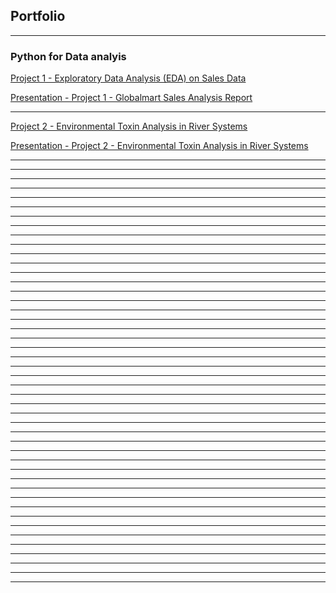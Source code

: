 ## Portfolio

---

### Python for Data analyis 

[Project 1 - Exploratory Data Analysis (EDA) on Sales Data](/portofolio/python/Project_1_-_Exploratory_Data_Analysis_(EDA)_on_Sales_Data/Exploratory_Data_Analysis_(EDA)_on_Sales_Data)

[Presentation - Project 1 - Globalmart Sales Analysis Report](/portofolio/python/Project_1_-_Exploratory_Data_Analysis_(EDA)_on_Sales_Data/GlobalMart_Sales_Analysis_Report.pdf)

---
[Project 2 - Environmental Toxin Analysis in River Systems](/portofolio/python/Project_2_Environmental_Toxin_Analysis_in_River_Systems/Environmental_Toxin_Analysis_in_River_Systems)

[Presentation - Project 2 - Environmental Toxin Analysis in River Systems](/portofolio/python/Project_2_Environmental_Toxin_Analysis_in_River_Systems/River_Toxin_Analysis_Report.pdf)

---

---

---

---
---

---
---

---
---

---
---

---
---

---
---

---
---

---
---

---
---

---
---

---
---

---
---

---
---

---
---

---
---

---
---

---
---

---
---

---
---

---
---

---
---

---
